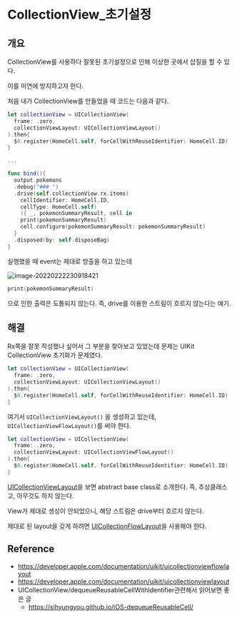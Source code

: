 # CollectionView_초기설정

## 개요

CollectionView를 사용하다 잘못된 초기설정으로 인해 이상한 곳에서 삽질을 할 수 있다.

이를 미연에 방지하고자 한다.

처음 내가 CollectionView를 만들었을 때 코드는 다음과 같다.

```swift
let collectionView = UICollectionView(
  frame: .zero,
  collectionViewLayout: UICollectionViewLayout()
).then{
  $0.register(HomeCell.self, forCellWithReuseIdentifier: HomeCell.ID)
}

...

func bind(){
  output.pokemons
  .debug("### ")
  .drive(self.collectionView.rx.items(
    cellIdentifier: HomeCell.ID,
    cellType: HomeCell.self)
	){ _, pokemonSummaryResult, cell in
  	print(pokemonSummaryResult)
    cell.configure(pokemonSummaryResult: pokemonSummaryResult)
  }
  .disposed(by: self.disposeBag)
}
```

실행했을 때 event는 제대로 방출을 하고 있는데

![image-20220222230918421](CollectionView_초기설정.assets/image-20220222230918421.png)

```swift
print(pokemonSummaryResult)
```

으로 인한 출력은 도통되지 않는다. 즉, drive를 이용한 스트림이 흐르지 않는다는 얘기.

## 해결

Rx쪽을 잘못 작성했나 싶어서 그 부분을 찾아보고 있었는데 문제는 UIKit CollectionView 초기화가 문제였다.

```swift
let collectionView = UICollectionView(
  frame: .zero,
  collectionViewLayout: UICollectionViewLayout()
).then{
  $0.register(HomeCell.self, forCellWithReuseIdentifier: HomeCell.ID)
}
```

여기서 `UICollectionViewLayout()` 을 생성하고 있는데, `UICollectionViewFlowLayout()`를 써야 한다.

```swift
let collectionView = UICollectionView(
  frame: .zero,
  collectionViewLayout: UICollectionViewFlowLayout()
).then{
  $0.register(HomeCell.self, forCellWithReuseIdentifier: HomeCell.ID)
}
```

[UICollectionViewLayout](https://developer.apple.com/documentation/uikit/uicollectionviewlayout)을 보면 abstract base class로 소개한다. 즉, 추상클래스고, 아무것도 하지 않는다.

View가 제대로 생성이 안되었으니, 해당 스트림은 drive부터 흐르지 않는다.

제대로 된 layout을 갖게 하려면 [UICollectionFlowLayout](https://developer.apple.com/documentation/uikit/uicollectionviewflowlayout)을 사용해야 한다.

## Reference

* https://developer.apple.com/documentation/uikit/uicollectionviewflowlayout
* https://developer.apple.com/documentation/uikit/uicollectionviewlayout
* UICollectionView/dequeueReusableCellWithIdentifier관련해서 읽어보면 좋은 글
  * https://sihyungyou.github.io/iOS-dequeueReusableCell/